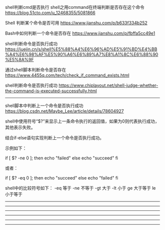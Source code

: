 
shell判断cmd是否执行
shell之用command在终端判断是否存在这个命令
		https://blog.51cto.com/u_12468355/5081866

Shell 判断某个命令是否可用
		https://www.jianshu.com/p/b633f334b252

Bash中如何判断一个命令是否存在
		https://www.jianshu.com/p/fbffa5cc49e1

shell判断命令是否执行成功
		https://juejin.cn/s/shell%E5%88%A4%E6%96%AD%E5%91%BD%E4%BB%A4%E6%98%AF%E5%90%A6%E6%89%A7%E8%A1%8C%E6%88%90%E5%8A%9F

通过shell脚本判断命令是否存在
		https://www.4455q.com/tech/check_if_command_exists.html

shell判断命令是否执行成功
		https://www.chiplayout.net/shell-judge-whether-the-command-is-executed-successfully.html



----------------------------------------------------------------------------------------------------------------------
shell脚本中判断上一个命令是否执行成功
	https://blog.csdn.net/Maybe_Lee/article/details/78604927

shell中使用符号“$?”来显示上一条命令执行的返回值，如果为0则代表执行成功，其他表示失败。

结合if-else语句实现判断上一个命令是否执行成功。

示例如下：

if [ $? -ne 0 ]; then
    echo "failed"
else
	echo "succeed"
fi	

或者：

if [ $? -eq 0 ]; then
    echo "succeed"
else
	echo "failed"
fi	


shell中的比较符号如下：
-eq      等于
-ne	     不等于
-gt      大于
-lt      小于
ge       大于等于
le       小于等于

----------------------------------------------------------------------------------------------------------------------


----------------------------------------------------------------------------------------------------------------------

----------------------------------------------------------------------------------------------------------------------


----------------------------------------------------------------------------------------------------------------------


----------------------------------------------------------------------------------------------------------------------


----------------------------------------------------------------------------------------------------------------------









